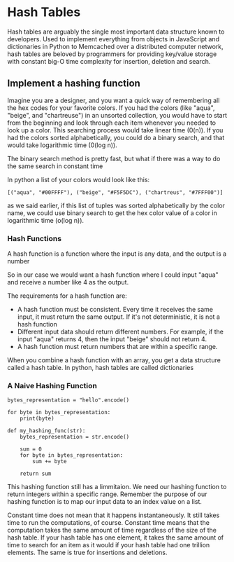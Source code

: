 # Hash Tables

Hash tables are arguably the single most important data structure known to developers. Used to implement everything from objects in JavaScript and dictionaries in Python to Memcached over a distributed computer network, hash tables are beloved by programmers for providing key/value storage with constant big-O time complexity for insertion, deletion and search.

## Implement a hashing function

Imagine you are a designer, and you want a quick way of remembering all the hex codes for your favorite colors. If you had the colors (like "aqua", "beige", and "chartreuse") in an unsorted collection, you would have to start from the beginning and look through each item whenever you needed to look up a color. This searching process would take linear time (0(n)). If you had the colors sorted alphabetically, you could do a binary search, and that would take logarithmic time (0(log n)).

The binary search method is pretty fast, but what if there was a way to do the same search in constant time

In python a list of your colors would look like this:

```
[("aqua", "#00FFFF"), ("beige", "#F5F5DC"), ("chartreus", "#7FFF00")]
```

as we said earlier, if this list of tuples was sorted alphabetically by the color name, we could use binary search to get the hex color value of a color in logarithmic time (o(log n)).

### Hash Functions

A hash function is a function where the input is any data, and the output is a number

So in our case we would want a hash function where I could input "aqua" and receive a number like 4 as the output.

The requirements for a hash function are:

- A hash function must be consistent. Every time it receives the same input, it must return the same output. If it's not deterministic, it is not a hash function
- Different input data should return different numbers. For example, if the input "aqua" returns 4, then the input "beige" should not return 4.
- A hash function must return numbers that are within a specific range.

When you combine a hash function with an array, you get a data structure called a hash table. In python, hash tables are called dictionaries

### A Naive Hashing Function

```
bytes_representation = "hello".encode()

for byte in bytes_representation:
    print(byte)
```

```
def my_hashing_func(str):
    bytes_representation = str.encode()

    sum = 0
    for byte in bytes_representation:
        sum += byte

    return sum
```

This hashing function still has a limmitaion. We need our hashing function to return integers within a specific range. Remember the purpose of our hashing function is to map our input data to an index value on a list.

Constant time does not mean that it happens instantaneously. It still takes time to run the computations, of course. Constant time means that the computation takes the same amount of time regardless of the size of the hash table. If your hash table has one element, it takes the same amount of time to search for an item as it would if your hash table had one trillion elements. The same is true for insertions and deletions.
